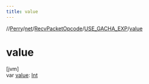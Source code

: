 ```yaml
---
title: value
---
```

//[Perry](../../../../index.html)/[net](../../index.html)/[RecvPacketOpcode](../index.html)/[USE_GACHA_EXP](index.html)/[value](value.html)



# value



[jvm]\
var [value](value.html): [Int](https://kotlinlang.org/api/latest/jvm/stdlib/kotlin/-int/index.html)




